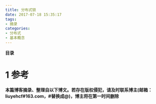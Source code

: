 ```yaml
---
title: 分布式锁
date: 2017-07-18 15:35:17
tags: 
- 摘录
categories: 
- 分布式
- 基本概念
---
```


__目录__

<!-- toc -->
<!--more-->

# 1 参考

__本篇博客摘录、整理自以下博文。若存在版权侵犯，请及时联系博主(邮箱：liuyehcf#163.com，#替换成@)，博主将在第一时间删除__
